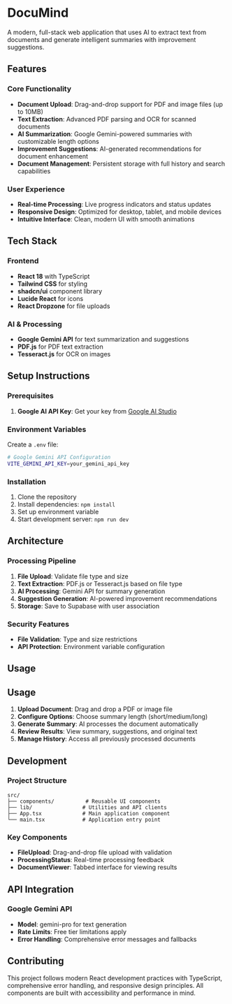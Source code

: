 # DocuMind

A modern, full-stack web application that uses AI to extract text from documents and generate intelligent summaries with improvement suggestions.

## Features

### Core Functionality
- **Document Upload**: Drag-and-drop support for PDF and image files (up to 10MB)
- **Text Extraction**: Advanced PDF parsing and OCR for scanned documents
- **AI Summarization**: Google Gemini-powered summaries with customizable length options
- **Improvement Suggestions**: AI-generated recommendations for document enhancement
- **Document Management**: Persistent storage with full history and search capabilities

### User Experience
- **Real-time Processing**: Live progress indicators and status updates
- **Responsive Design**: Optimized for desktop, tablet, and mobile devices
- **Intuitive Interface**: Clean, modern UI with smooth animations

## Tech Stack

### Frontend
- **React 18** with TypeScript
- **Tailwind CSS** for styling
- **shadcn/ui** component library
- **Lucide React** for icons
- **React Dropzone** for file uploads

### AI & Processing
- **Google Gemini API** for text summarization and suggestions
- **PDF.js** for PDF text extraction
- **Tesseract.js** for OCR on images


## Setup Instructions

### Prerequisites
1. **Google AI API Key**: Get your key from [Google AI Studio](https://makersuite.google.com/app/apikey)

### Environment Variables
Create a `.env` file:

```bash
# Google Gemini API Configuration  
VITE_GEMINI_API_KEY=your_gemini_api_key
```

### Installation
1. Clone the repository
2. Install dependencies: `npm install`
3. Set up environment variable
4. Start development server: `npm run dev`

## Architecture

### Processing Pipeline
1. **File Upload**: Validate file type and size
2. **Text Extraction**: PDF.js or Tesseract.js based on file type
3. **AI Processing**: Gemini API for summary generation
4. **Suggestion Generation**: AI-powered improvement recommendations
5. **Storage**: Save to Supabase with user association

### Security Features
- **File Validation**: Type and size restrictions
- **API Protection**: Environment variable configuration

## Usage

## Usage
1. **Upload Document**: Drag and drop a PDF or image file
2. **Configure Options**: Choose summary length (short/medium/long)
3. **Generate Summary**: AI processes the document automatically
4. **Review Results**: View summary, suggestions, and original text
5. **Manage History**: Access all previously processed documents

## Development

### Project Structure
```
src/
├── components/          # Reusable UI components
├── lib/                # Utilities and API clients
├── App.tsx             # Main application component
└── main.tsx            # Application entry point
```

### Key Components
- **FileUpload**: Drag-and-drop file upload with validation
- **ProcessingStatus**: Real-time processing feedback
- **DocumentViewer**: Tabbed interface for viewing results

## API Integration

### Google Gemini API
- **Model**: gemini-pro for text generation
- **Rate Limits**: Free tier limitations apply
- **Error Handling**: Comprehensive error messages and fallbacks

## Contributing

This project follows modern React development practices with TypeScript, comprehensive error handling, and responsive design principles. All components are built with accessibility and performance in mind.
